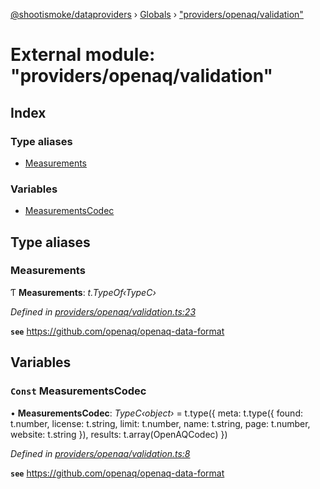 [@shootismoke/dataproviders](../README.md) › [Globals](../globals.md) › ["providers/openaq/validation"](_providers_openaq_validation_.md)

# External module: "providers/openaq/validation"

## Index

### Type aliases

* [Measurements](_providers_openaq_validation_.md#measurements)

### Variables

* [MeasurementsCodec](_providers_openaq_validation_.md#const-measurementscodec)

## Type aliases

###  Measurements

Ƭ **Measurements**: *t.TypeOf‹TypeC›*

*Defined in [providers/openaq/validation.ts:23](https://github.com/shootismoke/common/blob/abfb8ac/packages/dataproviders/src/providers/openaq/validation.ts#L23)*

**`see`** https://github.com/openaq/openaq-data-format

## Variables

### `Const` MeasurementsCodec

• **MeasurementsCodec**: *TypeC‹object›* =  t.type({
  meta: t.type({
    found: t.number,
    license: t.string,
    limit: t.number,
    name: t.string,
    page: t.number,
    website: t.string
  }),
  results: t.array(OpenAQCodec)
})

*Defined in [providers/openaq/validation.ts:8](https://github.com/shootismoke/common/blob/abfb8ac/packages/dataproviders/src/providers/openaq/validation.ts#L8)*

**`see`** https://github.com/openaq/openaq-data-format
